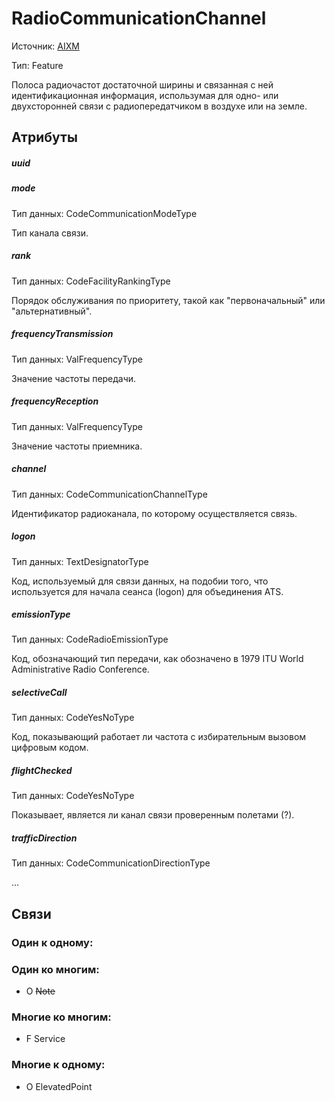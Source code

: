 RadioCommunicationChannel
===============
Источник: [AIXM](https://extranet.eurocontrol.int/http://webprisme.cfmu.eurocontrol.int/aixmwiki_public/bin/view/AIXM/Class_RadioCommunicationChannel)

Тип: Feature

Полоса радиочастот достаточной ширины и связанная с ней идентификационная информация, использумая для одно- или двухсторонней связи с радиопередатчиком в воздухе или на земле.

## Атрибуты

##### uuid

##### mode
Тип данных: CodeCommunicationModeType

Тип канала связи.

##### rank
Тип данных: CodeFacilityRankingType

Порядок обслуживания по приоритету, такой как "первоначальный" или "альтернативный".

##### frequencyTransmission
Тип данных: ValFrequencyType

Значение частоты передачи.

##### frequencyReception
Тип данных: ValFrequencyType

Значение частоты приемника.

##### channel
Тип данных: CodeCommunicationChannelType

Идентификатор радиоканала, по которому осуществляется связь.

##### logon
Тип данных: TextDesignatorType

Код, используемый для связи данных, на подобии того, что используется для начала сеанса (logon) для объединения ATS.

##### emissionType
Тип данных: CodeRadioEmissionType

Код, обозначающий тип передачи, как обозначено в 1979 ITU World Administrative Radio Conference.

##### selectiveCall
Тип данных: CodeYesNoType

Код, показывающий работает ли частота с избирательным вызовом цифровым кодом.

##### flightChecked
Тип данных: CodeYesNoType

Показывает, является ли канал связи проверенным полетами (?).

##### trafficDirection
Тип данных: CodeCommunicationDirectionType

...

## Связи

### Один к одному:

### Один ко многим:

- O ~~Note~~

### Многие ко многим:

- F Service

### Многие к одному:

- O ElevatedPoint

